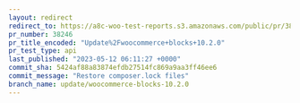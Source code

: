 ```yaml
---
layout: redirect
redirect_to: https://a8c-woo-test-reports.s3.amazonaws.com/public/pr/38246/api/index.html
pr_number: 38246
pr_title_encoded: "Update%2Fwoocommerce+blocks+10.2.0"
pr_test_type: api
last_published: "2023-05-12 06:11:27 +0000"
commit_sha: 5424af88a83874efdb27514fc869a9aa3ff46ee6
commit_message: "Restore composer.lock files"
branch_name: update/woocommerce-blocks-10.2.0
---
```

